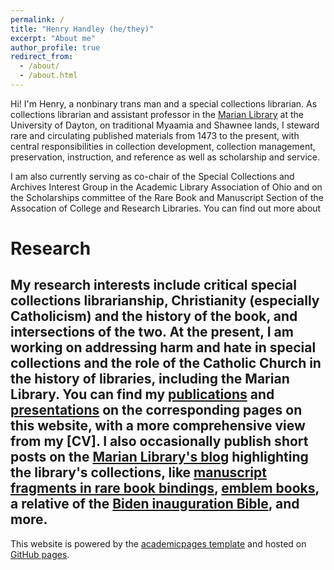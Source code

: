 ```yaml
---
permalink: /
title: "Henry Handley (he/they)"
excerpt: "About me"
author_profile: true
redirect_from: 
  - /about/
  - /about.html
---
```

Hi! I'm Henry, a nonbinary trans man and a special collections librarian. As collections librarian and assistant professor in the [Marian Library](https://udayton.edu/marianlibrary) at the University of Dayton, on traditional Myaamia and Shawnee lands, I steward rare and circulating published materials from 1473 to the present, with central responsibilities in collection development, collection management, preservation, instruction, and reference as well as scholarship and service.

I am also currently serving as co-chair of the Special Collections and Archives Interest Group in the Academic Library Association of Ohio and on the Scholarships committee of the Rare Book and Manuscript Section of the Assocation of College and Research Libraries. You can find out more about 

Research
======
My research interests include critical special collections librarianship, Christianity (especially Catholicism) and the history of the book, and intersections of the two. At the present, I am working on addressing harm and hate in special collections and the role of the Catholic Church in the history of libraries, including the Marian Library. You can find my [publications](https://henryhandley.github.io/publications/) and [presentations](https://henryhandley.github.io/presentations/) on the corresponding pages on this website, with a more comprehensive view from my [CV]. I also occasionally publish short posts on the [Marian Library's blog](https://udayton.edu/blogs/marianlibrary/) highlighting the library's collections, like [manuscript fragments in rare book bindings](https://udayton.edu/blogs/marianlibrary/2020-07-28-recycling-book-history-manuscript.php), [emblem books](https://udayton.edu/blogs/marianlibrary/2020-09-29-puzzling-pictures.php), a relative of the [Biden inauguration Bible](https://udayton.edu/blogs/marianlibrary/2021-01-25-biden-bible-rings-a-bell.php), and more.
------
This website is powered by the [academicpages template](https://github.com/academicpages/academicpages.github.io) and hosted on [GitHub pages](https://pages.github.com).

